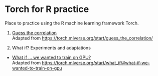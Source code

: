 # Torch for R practice
Place to practice using the R machine learning framework Torch.

1. [Guess the correlation](https://github.com/iparakati/torch-for-R-practice/blob/main/guess-the-correlation-cpu.md)</br>
Adapted from https://torch.mlverse.org/start/guess_the_correlation/

2. What if? Experiments and adaptations</br>
  * [What if … we wanted to train on GPU?](https://github.com/iparakati/torch-for-R-practice/blob/main/guess-the-correlation-gpu.md)</br>
Adapted from https://torch.mlverse.org/start/what_if/#what-if-we-wanted-to-train-on-gpu